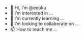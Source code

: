 - 👋 Hi, I’m @eeoku
- 👀 I’m interested in ...
- 🌱 I’m currently learning ...
- 💞️ I’m looking to collaborate on ...
- 📫 How to reach me ...

<!---
eeoku/eeoku is a ✨ special ✨ repository because its `README.md` (this file) appears on your GitHub profile.
You can click the Preview link to take a look at your changes.
--->
